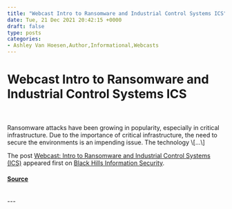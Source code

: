 ```yaml
---
title: "Webcast Intro to Ransomware and Industrial Control Systems ICS"
date: Tue, 21 Dec 2021 20:42:15 +0000
draft: false
type: posts
categories: 
- Ashley Van Hoesen,Author,Informational,Webcasts
---
```

# Webcast Intro to Ransomware and Industrial Control Systems ICS

<br/>

<br/>
Ransomware attacks have been growing in popularity, especially in critical infrastructure. Due to the importance of critical infrastructure, the need to secure the environments is an impending issue. The technology \[…\]

The post [Webcast: Intro to Ransomware and Industrial Control Systems (ICS)](https://www.blackhillsinfosec.com/webcast-intro-to-ransomware-and-industrial-control-systems-ics/) appeared first on [Black Hills Information Security](https://www.blackhillsinfosec.com).

#### [Source](https://www.blackhillsinfosec.com/webcast-intro-to-ransomware-and-industrial-control-systems-ics/)

<br/>
---

